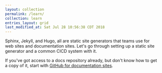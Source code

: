 ```yaml
---
layout: collection
permalink: /learn/
collection: learn
entries_layout: grid
last_modified_at: Sat Jul 28 10:56:38 CDT 2018
---
```


Sphinx, Jekyll, and Hugo, all are static site generators that teams use for web sites and documentation sites. Let's go through setting up a static site generator and a common CICD system with it.

If you've got access to a docs repository already, but don't know how to get a copy of it, start with [GitHub for documentation sites](https://learn/00-github-for-docs-files/). 
